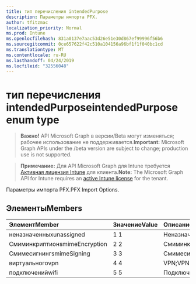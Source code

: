 ```yaml
---
title: тип перечисления intendedPurpose
description: Параметры импорта PFX.
author: tfitzmac
localization_priority: Normal
ms.prod: Intune
ms.openlocfilehash: 831a0137e7aac53d26e51e30d867ef99996f56b6
ms.sourcegitcommit: 0ce657622f42c510a104156a96bf1f1f040bc1cd
ms.translationtype: MT
ms.contentlocale: ru-RU
ms.lasthandoff: 04/24/2019
ms.locfileid: "32556048"
---
```

# <a name="intendedpurpose-enum-type"></a><span data-ttu-id="536b8-103">тип перечисления intendedPurpose</span><span class="sxs-lookup"><span data-stu-id="536b8-103">intendedPurpose enum type</span></span>

> <span data-ttu-id="536b8-104">**Важно!** API Microsoft Graph в версии/Beta могут изменяться; рабочее использование не поддерживается.</span><span class="sxs-lookup"><span data-stu-id="536b8-104">**Important:** Microsoft Graph APIs under the /beta version are subject to change; production use is not supported.</span></span>

> <span data-ttu-id="536b8-105">**Примечание:** Для API Microsoft Graph для Intune требуется [Активная лицензия Intune](https://go.microsoft.com/fwlink/?linkid=839381) для клиента.</span><span class="sxs-lookup"><span data-stu-id="536b8-105">**Note:** The Microsoft Graph API for Intune requires an [active Intune license](https://go.microsoft.com/fwlink/?linkid=839381) for the tenant.</span></span>

<span data-ttu-id="536b8-106">Параметры импорта PFX.</span><span class="sxs-lookup"><span data-stu-id="536b8-106">PFX Import Options.</span></span>

## <a name="members"></a><span data-ttu-id="536b8-107">Элементы</span><span class="sxs-lookup"><span data-stu-id="536b8-107">Members</span></span>
|<span data-ttu-id="536b8-108">Элемент</span><span class="sxs-lookup"><span data-stu-id="536b8-108">Member</span></span>|<span data-ttu-id="536b8-109">Значение</span><span class="sxs-lookup"><span data-stu-id="536b8-109">Value</span></span>|<span data-ttu-id="536b8-110">Описание</span><span class="sxs-lookup"><span data-stu-id="536b8-110">Description</span></span>|
|:---|:---|:---|
|<span data-ttu-id="536b8-111">неназначенных</span><span class="sxs-lookup"><span data-stu-id="536b8-111">unassigned</span></span>|<span data-ttu-id="536b8-112">1 </span><span class="sxs-lookup"><span data-stu-id="536b8-112">1</span></span>|<span data-ttu-id="536b8-113">Неназначенных</span><span class="sxs-lookup"><span data-stu-id="536b8-113">Unassigned</span></span>|
|<span data-ttu-id="536b8-114">Смиминкриптион</span><span class="sxs-lookup"><span data-stu-id="536b8-114">smimeEncryption</span></span>|<span data-ttu-id="536b8-115">2 </span><span class="sxs-lookup"><span data-stu-id="536b8-115">2</span></span>|<span data-ttu-id="536b8-116">Смиминкриптион</span><span class="sxs-lookup"><span data-stu-id="536b8-116">SmimeEncryption</span></span>|
|<span data-ttu-id="536b8-117">Смимесигнинг</span><span class="sxs-lookup"><span data-stu-id="536b8-117">smimeSigning</span></span>|<span data-ttu-id="536b8-118">3 </span><span class="sxs-lookup"><span data-stu-id="536b8-118">3</span></span>|<span data-ttu-id="536b8-119">Смимесигнинг</span><span class="sxs-lookup"><span data-stu-id="536b8-119">SmimeSigning</span></span>|
|<span data-ttu-id="536b8-120">виртуального</span><span class="sxs-lookup"><span data-stu-id="536b8-120">vpn</span></span>|<span data-ttu-id="536b8-121">4 </span><span class="sxs-lookup"><span data-stu-id="536b8-121">4</span></span>|<span data-ttu-id="536b8-122">VPN;</span><span class="sxs-lookup"><span data-stu-id="536b8-122">VPN</span></span>|
|<span data-ttu-id="536b8-123">подключений</span><span class="sxs-lookup"><span data-stu-id="536b8-123">wifi</span></span>|<span data-ttu-id="536b8-124">5 </span><span class="sxs-lookup"><span data-stu-id="536b8-124">5</span></span>|<span data-ttu-id="536b8-125">Подключений</span><span class="sxs-lookup"><span data-stu-id="536b8-125">Wifi</span></span>|





